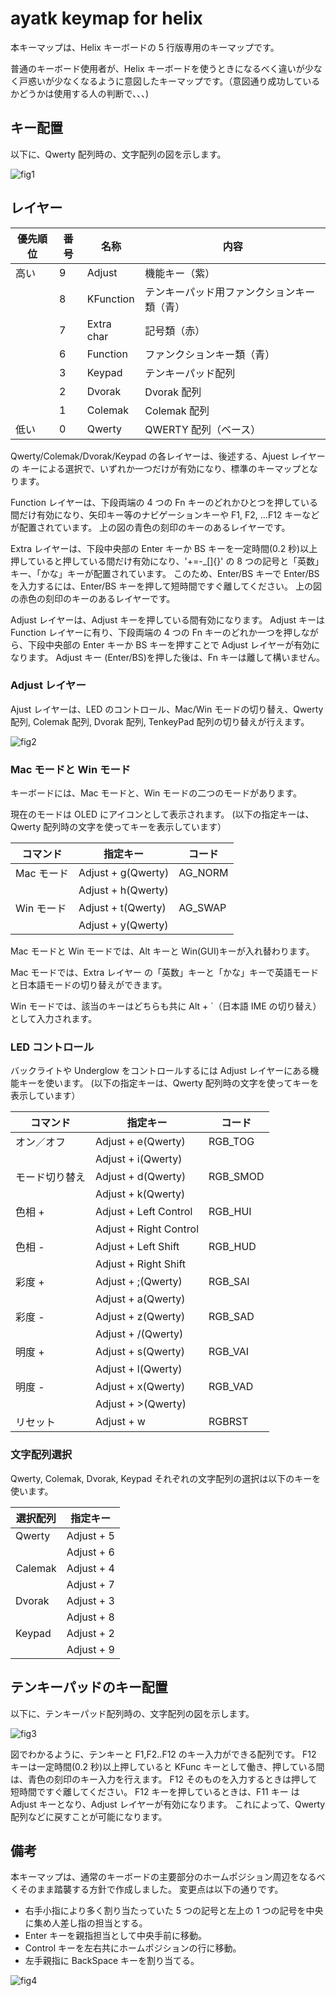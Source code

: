 # ayatk keymap for helix

本キーマップは、Helix キーボードの 5 行版専用のキーマップです。

普通のキーボード使用者が、Helix キーボードを使うときになるべく違いが少なく戸惑いが少なくなるように意図したキーマップです。（意図通り成功しているかどうかは使用する人の判断で、、、)

## キー配置

以下に、Qwerty 配列時の、文字配列の図を示します。

![fig1](https://gist.github.com/mtei/c81a3688206aa50996339cb9ced4751d/raw/827632dda7db87cf88d41a0d3b476c5962c29213/helix-five_rows_r3.png)

## レイヤー

| 優先順位 | 番号 | 名称       | 内容                                       |
| -------- | ---- | ---------- | ------------------------------------------ |
| 高い     | 9    | Adjust     | 機能キー（紫）                             |
|          | 8    | KFunction  | テンキーパッド用ファンクションキー類（青） |
|          | 7    | Extra char | 記号類（赤）                               |
|          | 6    | Function   | ファンクションキー類（青）                 |
|          | 3    | Keypad     | テンキーパッド配列                         |
|          | 2    | Dvorak     | Dvorak 配列                                |
|          | 1    | Colemak    | Colemak 配列                               |
| 低い     | 0    | Qwerty     | QWERTY 配列（ベース）                      |

Qwerty/Colemak/Dvorak/Keypad の各レイヤーは、後述する、Ajuest レイヤーの キーによる選択で、いずれか一つだけが有効になり、標準のキーマップとなります。

Function レイヤーは、下段両端の 4 つの Fn キーのどれかひとつを押している間だけ有効になり、矢印キー等のナビゲーションキーや F1, F2, ...F12 キーなどが配置されています。
上の図の青色の刻印のキーのあるレイヤーです。

Extra レイヤーは、下段中央部の Enter キーか BS キーを一定時間(0.2 秒)以上押していると押している間だけ有効になり、'+=-\_[]{}' の 8 つの記号と「英数」キー、「かな」キーが配置されています。
このため、Enter/BS キーで Enter/BS を入力するには、Enter/BS キーを押して短時間ですぐ離してください。
上の図の赤色の刻印のキーのあるレイヤーです。

Adjust レイヤーは、Adjust キーを押している間有効になります。
Adjust キーは Function レイヤーに有り、下段両端の 4 つの Fn キーのどれか一つを押しながら、下段中央部の Enter キーか BS キーを押すことで Adjust レイヤーが有効になります。
Adjust キー (Enter/BS)を押した後は、Fn キーは離して構いません。

### Adjust レイヤー

Ajust レイヤーは、LED のコントロール、Mac/Win モードの切り替え、Qwerty 配列, Colemak 配列, Dvorak 配列, TenkeyPad 配列の切り替えが行えます。

![fig2](https://gist.github.com/mtei/c81a3688206aa50996339cb9ced4751d/raw/827632dda7db87cf88d41a0d3b476c5962c29213/helix-five_rows_r3adj.png)

### Mac モードと Win モード

キーボードには、Mac モードと、Win モードの二つのモードがあります。

現在のモードは OLED にアイコンとして表示されます。
(以下の指定キーは、Qwerty 配列時の文字を使ってキーを表示しています）

| コマンド   | 指定キー           | コード  |
| ---------- | ------------------ | ------- |
| Mac モード | Adjust + g(Qwerty) | AG_NORM |
|            | Adjust + h(Qwerty) |         |
| Win モード | Adjust + t(Qwerty) | AG_SWAP |
|            | Adjust + y(Qwerty) |         |

Mac モードと Win モードでは、Alt キーと Win(GUI)キーが入れ替わります。

Mac モードでは、Extra レイヤー の「英数」キーと「かな」キーで英語モードと日本語モードの切り替えができます。

Win モードでは、該当のキーはどちらも共に Alt + `（日本語 IME の切り替え）として入力されます。

### LED コントロール

バックライトや Underglow をコントロールするには Adjust レイヤーにある機能キーを使います。
(以下の指定キーは、Qwerty 配列時の文字を使ってキーを表示しています）

| コマンド       | 指定キー               | コード   |
| -------------- | ---------------------- | -------- |
| オン／オフ     | Adjust + e(Qwerty)     | RGB_TOG  |
|                | Adjust + i(Qwerty)     |          |
| モード切り替え | Adjust + d(Qwerty)     | RGB_SMOD |
|                | Adjust + k(Qwerty)     |          |
| 色相 +         | Adjust + Left Control  | RGB_HUI  |
|                | Adjust + Right Control |          |
| 色相 -         | Adjust + Left Shift    | RGB_HUD  |
|                | Adjust + Right Shift   |          |
| 彩度 +         | Adjust + ;(Qwerty)     | RGB_SAI  |
|                | Adjust + a(Qwerty)     |          |
| 彩度 -         | Adjust + z(Qwerty)     | RGB_SAD  |
|                | Adjust + /(Qwerty)     |          |
| 明度 +         | Adjust + s(Qwerty)     | RGB_VAI  |
|                | Adjust + l(Qwerty)     |          |
| 明度 -         | Adjust + x(Qwerty)     | RGB_VAD  |
|                | Adjust + >(Qwerty)     |          |
| リセット       | Adjust + w             | RGBRST   |

### 文字配列選択

Qwerty, Colemak, Dvorak, Keypad それぞれの文字配列の選択は以下のキーを使います。

| 選択配列 | 指定キー   |
| -------- | ---------- |
| Qwerty   | Adjust + 5 |
|          | Adjust + 6 |
| Calemak  | Adjust + 4 |
|          | Adjust + 7 |
| Dvorak   | Adjust + 3 |
|          | Adjust + 8 |
| Keypad   | Adjust + 2 |
|          | Adjust + 9 |

## テンキーパッドのキー配置

以下に、テンキーパッド配列時の、文字配列の図を示します。

![fig3](https://gist.github.com/mtei/c81a3688206aa50996339cb9ced4751d/raw/827632dda7db87cf88d41a0d3b476c5962c29213/helix-five_rows_r3key.png)

図でわかるように、テンキーと F1,F2..F12 のキー入力ができる配列です。
F12 キーは一定時間(0.2 秒)以上押していると KFunc キーとして働き、押している間は、青色の刻印のキー入力を行えます。
F12 そのものを入力するときは押して短時間ですぐ離してください。
F12 キーを押しているときは、F11 キー は Adjust キーとなり、Adjust レイヤーが有効になります。
これによって、Qwerty 配列などに戻すことが可能になります。

## 備考

本キーマップは、通常のキーボードの主要部分のホームポジション周辺をなるべくそのまま踏襲する方針で作成しました。
変更点は以下の通りです。

-   右手小指により多く割り当たっていた 5 つの記号と左上の 1 つの記号を中央に集め人差し指の担当とする。
-   Enter キーを親指担当として中央手前に移動。
-   Control キーを左右共にホームポジションの行に移動。
-   左手親指に BackSpace キーを割り当てる。

![fig4](https://gist.github.com/mtei/c81a3688206aa50996339cb9ced4751d/raw/d6e9af7684c051de4744b9dee9cd96b762bf4e2d/five_rows_making2.jpg)
